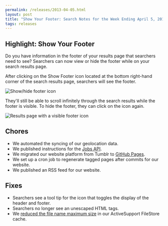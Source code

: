 ```yaml
---
permalink: /releases/2013-04-05.html
layout: post
title: "Show Your Footer: Search Notes for the Week Ending April 5, 2013"
tags: releases
---
```


## Highlight: Show Your Footer

Do you have information in the footer of your results page that searchers need to see? Searchers can now view or hide the footer while on your search results page.

After clicking on the Show Footer icon located at the bottom right-hand corner of the search results page, searchers will see the footer. 

![Show/hide footer icon](https://9fddeb862c037f6d2190-f1564c64756a8cfee25b6b19953b1d23.ssl.cf2.rackcdn.com/footer-1.png)

They'll still be able to scroll infinitely through the search results while the footer is visible. To hide the footer, they can click on the icon again.

![Results page with a visible footer icon](https://9fddeb862c037f6d2190-f1564c64756a8cfee25b6b19953b1d23.ssl.cf2.rackcdn.com/footer-2.png)

## Chores

* We automated the syncing of our geolocation data.
* We published instructions for the [Jobs API](/developer/jobs.html).
* We migrated our website platform from Tumblr to [GitHub Pages](http://pages.github.com).
* We set up a cron job to regenerate tagged pages after commits for our website.
* We published an RSS feed for our website.

## Fixes

* Searchers see a tool tip for the icon that toggles the display of the header and footer.
* Searchers no longer see an unescaped HTML tags.
* We [reduced the file name maximum size](https://github.com/rails/rails/pull/4911) in our ActiveSupport FileStore cache.

